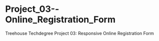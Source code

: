 # Project_03--Online_Registration_Form
 Treehouse Techdegree Project 03: Responsive Online Registration Form
